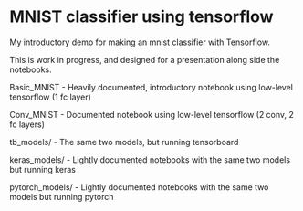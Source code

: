 # MNIST classifier using tensorflow

My introductory demo for making an mnist classifier with Tensorflow.

This is work in progress, and designed for a presentation along side the notebooks.

Basic_MNIST - Heavily documented, introductory notebook using low-level tensorflow (1 fc layer)

Conv_MNIST - Documented notebook using low-level tensorflow (2 conv, 2 fc layers)

tb_models/ - The same two models, but running tensorboard

keras_models/ - Lightly documented notebooks with the same two models but running keras

pytorch_models/ - Lightly documented notebooks with the same two models but running pytorch
